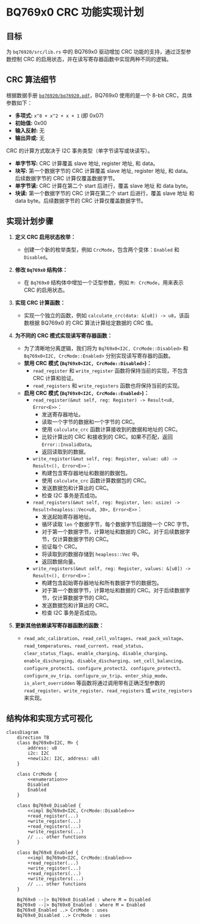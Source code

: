 # BQ769x0 CRC 功能实现计划

## 目标

为 `bq76920/src/lib.rs` 中的 BQ769x0 驱动增加 CRC 功能的支持，通过泛型参数控制 CRC 的启用状态，并在读写寄存器函数中实现两种不同的逻辑。

## CRC 算法细节

根据数据手册 [`bq76920/bq76920.pdf`](bq76920/bq76920.pdf)，BQ769x0 使用的是一个 8-bit CRC，具体参数如下：

* **多项式:** `x^8 + x^2 + x + 1` (即 0x07)
* **初始值:** 0x00
* **输入反射:** 无
* **输出异或:** 无

CRC 的计算方式取决于 I2C 事务类型（单字节读写或块读写）。

* **单字节写:** CRC 计算覆盖 slave 地址, register 地址, 和 data。
* **块写:** 第一个数据字节的 CRC 计算覆盖 slave 地址, register 地址, 和 data。后续数据字节的 CRC 计算仅覆盖数据字节。
* **单字节读:** CRC 计算在第二个 start 后进行，覆盖 slave 地址 和 data byte。
* **块读:** 第一个数据字节的 CRC 计算在第二个 start 后进行，覆盖 slave 地址 和 data byte。后续数据字节的 CRC 计算仅覆盖数据字节。

## 实现计划步骤

1. **定义 CRC 启用状态枚举：**
    * 创建一个新的枚举类型，例如 `CrcMode`，包含两个变体：`Enabled` 和 `Disabled`。

2. **修改 `Bq769x0` 结构体：**
    * 在 `Bq769x0` 结构体中增加一个泛型参数，例如 `M: CrcMode`，用来表示 CRC 的启用状态。

3. **实现 CRC 计算函数：**
    * 实现一个独立的函数，例如 `calculate_crc(data: &[u8]) -> u8`，该函数根据 BQ769x0 的 CRC 算法计算给定数据的 CRC 值。

4. **为不同的 CRC 模式实现读写寄存器函数：**
    * 为了清晰地分离逻辑，我们将为 `Bq769x0<I2C, CrcMode::Disabled>` 和 `Bq769x0<I2C, CrcMode::Enabled>` 分别实现读写寄存器的函数。
    * **禁用 CRC 模式 (`Bq769x0<I2C, CrcMode::Disabled>`)：**
        * `read_register` 和 `write_register` 函数将保持当前的实现，不包含 CRC 计算和验证。
        * `read_registers` 和 `write_registers` 函数也将保持当前的实现。
    * **启用 CRC 模式 (`Bq769x0<I2C, CrcMode::Enabled>`)：**
        * `read_register(&mut self, reg: Register) -> Result<u8, Error<E>>`：
            * 发送寄存器地址。
            * 读取一个字节的数据和一个字节的 CRC。
            * 使用 `calculate_crc` 函数计算接收到的数据和地址的 CRC。
            * 比较计算出的 CRC 和接收到的 CRC。如果不匹配，返回 `Error::InvalidData`。
            * 返回读取到的数据。
        * `write_register(&mut self, reg: Register, value: u8) -> Result<(), Error<E>>`：
            * 构建包含寄存器地址和数据的数据包。
            * 使用 `calculate_crc` 函数计算数据包的 CRC。
            * 发送数据包和计算出的 CRC。
            * 检查 I2C 事务是否成功。
        * `read_registers(&mut self, reg: Register, len: usize) -> Result<heapless::Vec<u8, 30>, Error<E>>`：
            * 发送起始寄存器地址。
            * 循环读取 `len` 个数据字节，每个数据字节后跟随一个 CRC 字节。
            * 对于第一个数据字节，计算地址和数据的 CRC。对于后续数据字节，仅计算数据字节的 CRC。
            * 验证每个 CRC。
            * 将读取到的数据存储到 `heapless::Vec` 中。
            * 返回数据向量。
        * `write_registers(&mut self, reg: Register, values: &[u8]) -> Result<(), Error<E>>`：
            * 构建包含起始寄存器地址和所有数据字节的数据包。
            * 对于第一个数据字节，计算地址和数据的 CRC。对于后续数据字节，仅计算数据字节的 CRC。
            * 发送数据包和计算出的 CRC。
            * 检查 I2C 事务是否成功。

5. **更新其他依赖读写寄存器函数的函数：**
    * `read_adc_calibration`、`read_cell_voltages`、`read_pack_voltage`、`read_temperatures`、`read_current`、`read_status`、`clear_status_flags`、`enable_charging`、`disable_charging`、`enable_discharging`、`disable_discharging`、`set_cell_balancing`、`configure_protect1`、`configure_protect2`、`configure_protect3`、`configure_ov_trip`、`configure_uv_trip`、`enter_ship_mode`、`is_alert_overridden` 等函数将通过调用带有正确泛型参数的 `read_register`、`write_register`、`read_registers` 或 `write_registers` 来实现。

## 结构体和实现方式可视化

```mermaid
classDiagram
    direction TB
    class Bq769x0<I2C, M> {
        address: u8
        i2c: I2C
        +new(i2c: I2C, address: u8)
    }

    class CrcMode {
        <<enumeration>>
        Disabled
        Enabled
    }

    class Bq769x0_Disabled {
        <<impl Bq769x0<I2C, CrcMode::Disabled>>>
        +read_register(...)
        +write_register(...)
        +read_registers(...)
        +write_registers(...)
        // ... other functions
    }

    class Bq769x0_Enabled {
        <<impl Bq769x0<I2C, CrcMode::Enabled>>>
        +read_register(...)
        +write_register(...)
        +read_registers(...)
        +write_registers(...)
        // ... other functions
    }

    Bq769x0 --|> Bq769x0_Disabled : where M = Disabled
    Bq769x0 --|> Bq769x0_Enabled : where M = Enabled
    Bq769x0_Enabled ..> CrcMode : uses
    Bq769x0_Disabled ..> CrcMode : uses
